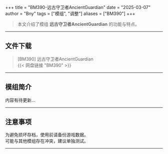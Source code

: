 +++
title = "BM390-远古守卫者AncientGuardian"
date = "2025-03-07"
author = "Bny"
tags = ["模组", "调整"]
aliases = ["BM390"]
+++

> 本文介绍了模组 **远古守卫者AncientGuardian** 的功能与特点。

---

## 文件下载

> [BM390] 远古守卫者AncientGuardian  
{{< 网盘链接 "BM390" >}}  

---

## 模组简介

>  
内容有待更新...  

---

## 注意事项

>  
为避免损坏存档，使用前请备份游戏数据。  
可能与其他模组存在冲突，建议单独测试。  

---

